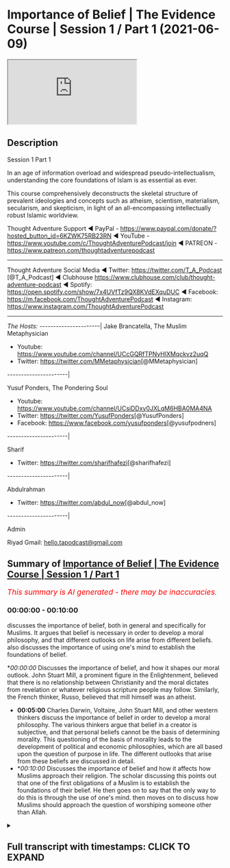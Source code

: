 # Importance of Belief | The Evidence Course | Session 1 / Part 1 (2021-06-09)

<iframe loading='lazy' allow='autoplay' src='https://www.youtube.com/embed/hQMnjy65mGo'></iframe>

## Description

Session 1 Part 1

In an age of information overload and widespread pseudo-intellectualism, understanding the core foundations of Islam is as essential as ever. 

This course comprehensively deconstructs the skeletal structure of prevalent ideologies and concepts such as atheism, scientism, materialism, secularism, and skepticism, in light of an all-encompassing intellectually robust Islamic worldview.

Thought Adventure Support
◄ PayPal - https://www.paypal.com/donate/?hosted_button_id=6KZWK75RB23RN 
◄ YouTube - https://www.youtube.com/c/ThoughtAdventurePodcast/join
◄ PATREON - https://www.patreon.com/thoughtadventurepodcast
____________________________________________________________________

Thought Adventure Social Media
◄ Twitter: https://twitter.com/T_A_Podcast​​ [@T_A_Podcast]
◄ Clubhouse https://www.clubhouse.com/club/thought-adventure-podcast
◄ Spotify: https://open.spotify.com/show/7x4UVfTz9QX8KVdEXquDUC
◄ Facebook: https://m.facebook.com/ThoughtAdventurePodcast
◄ Instagram: https://www.instagram.com/ThoughtAdventurePodcast​

----------------------------------------------------------------

*The Hosts:*
----------------------|
Jake Brancatella, The Muslim Metaphysician

- Youtube: https://www.youtube.com/channel/UCcGQRfTPNyHlXMqckvz2uqQ
- Twitter:  https://twitter.com/MMetaphysician​​ [@MMetaphysician]

----------------------|

Yusuf Ponders, The Pondering Soul

- Youtube: https://www.youtube.com/channel/UCsiDDxy0JXLqM6HBA0MA4NA
- Twitter: https://twitter.com/YusufPonders​​ [@YusufPonders]
- Facebook: https://www.facebook.com/yusufponders​ [@yusufpodners]

----------------------|

Sharif

- Twitter: https://twitter.com/sharifhafezi​​ [@sharifhafezi]

----------------------|

Abdulrahman

- Twitter: https://twitter.com/abdul_now​ [@abdul_now]

----------------------|

Admin

Riyad 
Gmail: hello.tapodcast@gmail.com

## Summary of [Importance of Belief | The Evidence Course | Session 1 / Part 1](https://www.youtube.com/watch?v=hQMnjy65mGo)


*<span style="color:red; font-size:125%">This summary is AI generated - there may be inaccuracies</span>. [](/)*

### <a onclick="modifyYTiframeseektime('0')">00:00:00</a> - <a onclick="modifyYTiframeseektime('600')">00:10:00</a>

 discusses the importance of belief, both in general and specifically for Muslims. It argues that belief is necessary in order to develop a moral philosophy, and that different outlooks on life arise from different beliefs.  also discusses the importance of using one's mind to establish the foundations of belief.

**<a onclick="modifyYTiframeseektime('0')">00:00:00</a>* Discusses the importance of belief, and how it shapes our moral outlook. John Stuart Mill, a prominent figure in the Enlightenment, believed that there is no relationship between Christianity and the moral dictates from revelation or whatever religious scripture people may follow. Similarly, the French thinker, Russo, believed that mill himself was an atheist.
* **<a onclick="modifyYTiframeseektime('300')">00:05:00</a>**  Charles Darwin, Voltaire, John Stuart Mill, and other western thinkers discuss the importance of belief in order to develop a moral philosophy. The various thinkers argue that belief in a creator is subjective, and that personal beliefs cannot be the basis of determining morality. This questioning of the basis of morality leads to the development of political and economic philosophies, which are all based upon the question of purpose in life. The different outlooks that arise from these beliefs are discussed in detail.
* **<a onclick="modifyYTiframeseektime('600')">00:10:00</a>* Discusses the importance of belief and how it affects how Muslims approach their religion. The scholar discussing this points out that one of the first obligations of a Muslim is to establish the foundations of their belief. He then goes on to say that the only way to do this is through the use of one's mind.  then moves on to discuss how Muslims should approach the question of worshiping someone other than Allah.

<details><summary><h2>Full transcript with timestamps: CLICK TO EXPAND</h2></summary>

<a onclick="modifyYTiframeseektime('15')">0:00:15</a> welcome to the first video  
<a onclick="modifyYTiframeseektime('16')">0:00:16</a> in the series of the evidence this video  
<a onclick="modifyYTiframeseektime('19')">0:00:19</a> we want to talk  
<a onclick="modifyYTiframeseektime('20')">0:00:20</a> today about is the importance of this  
<a onclick="modifyYTiframeseektime('23')">0:00:23</a> discussion the importance  
<a onclick="modifyYTiframeseektime('25')">0:00:25</a> of discussing the belief and i want you  
<a onclick="modifyYTiframeseektime('28')">0:00:28</a> to  
<a onclick="modifyYTiframeseektime('29')">0:00:29</a> imagine that after you've watched this  
<a onclick="modifyYTiframeseektime('31')">0:00:31</a> video and you go to sleep  
<a onclick="modifyYTiframeseektime('33')">0:00:33</a> in your usual room in your normal bed  
<a onclick="modifyYTiframeseektime('36')">0:00:36</a> and that as you start to wake up you  
<a onclick="modifyYTiframeseektime('40')">0:00:40</a> know it says something unusual  
<a onclick="modifyYTiframeseektime('43')">0:00:43</a> instead of your cozy bed you find  
<a onclick="modifyYTiframeseektime('45')">0:00:45</a> yourself lying on sand  
<a onclick="modifyYTiframeseektime('47')">0:00:47</a> and as you adjust and the fog of sleep  
<a onclick="modifyYTiframeseektime('50')">0:00:50</a> you know you overcome this  
<a onclick="modifyYTiframeseektime('52')">0:00:52</a> you start to realize you're in the  
<a onclick="modifyYTiframeseektime('53')">0:00:53</a> middle of a desert  
<a onclick="modifyYTiframeseektime('55')">0:00:55</a> upon a sand dune so you went from your  
<a onclick="modifyYTiframeseektime('58')">0:00:58</a> own house your own room your own bed  
<a onclick="modifyYTiframeseektime('62')">0:01:02</a> to suddenly in the middle of a desert  
<a onclick="modifyYTiframeseektime('64')">0:01:04</a> you're gonna naturally ask certain  
<a onclick="modifyYTiframeseektime('65')">0:01:05</a> questions  
<a onclick="modifyYTiframeseektime('67')">0:01:07</a> what am i doing here what is going to  
<a onclick="modifyYTiframeseektime('69')">0:01:09</a> happen to me  
<a onclick="modifyYTiframeseektime('70')">0:01:10</a> why am i here these are natural  
<a onclick="modifyYTiframeseektime('73')">0:01:13</a> questions  
<a onclick="modifyYTiframeseektime('74')">0:01:14</a> that everybody would seek to answer if  
<a onclick="modifyYTiframeseektime('77')">0:01:17</a> they're putting that type of situation  
<a onclick="modifyYTiframeseektime('79')">0:01:19</a> now imagine while you're in this desert  
<a onclick="modifyYTiframeseektime('82')">0:01:22</a> you start to get thirsty so you end up  
<a onclick="modifyYTiframeseektime('84')">0:01:24</a> looking for some water  
<a onclick="modifyYTiframeseektime('86')">0:01:26</a> or you get hungry so you look for food  
<a onclick="modifyYTiframeseektime('88')">0:01:28</a> you think to yourself you need a bit of  
<a onclick="modifyYTiframeseektime('89')">0:01:29</a> shelter  
<a onclick="modifyYTiframeseektime('90')">0:01:30</a> so although you're pursuing these  
<a onclick="modifyYTiframeseektime('92')">0:01:32</a> aspects these  
<a onclick="modifyYTiframeseektime('94')">0:01:34</a> these needs in life or in this desert  
<a onclick="modifyYTiframeseektime('97')">0:01:37</a> the question of why you are there  
<a onclick="modifyYTiframeseektime('100')">0:01:40</a> how you got there and what's going to  
<a onclick="modifyYTiframeseektime('102')">0:01:42</a> happen you will never leave you  
<a onclick="modifyYTiframeseektime('104')">0:01:44</a> you'll always be in that situation where  
<a onclick="modifyYTiframeseektime('105')">0:01:45</a> you're thinking constantly  
<a onclick="modifyYTiframeseektime('107')">0:01:47</a> now again going back to this desert  
<a onclick="modifyYTiframeseektime('111')">0:01:51</a> you find a group of people and you go up  
<a onclick="modifyYTiframeseektime('114')">0:01:54</a> to them you say  
<a onclick="modifyYTiframeseektime('115')">0:01:55</a> how did i get into this desert and one  
<a onclick="modifyYTiframeseektime('118')">0:01:58</a> person he turns around  
<a onclick="modifyYTiframeseektime('119')">0:01:59</a> and he says well you just popped into  
<a onclick="modifyYTiframeseektime('123')">0:02:03</a> this desert you weren't here and  
<a onclick="modifyYTiframeseektime('125')">0:02:05</a> suddenly you became here  
<a onclick="modifyYTiframeseektime('127')">0:02:07</a> now would you accept that would that  
<a onclick="modifyYTiframeseektime('128')">0:02:08</a> make sense to you  
<a onclick="modifyYTiframeseektime('130')">0:02:10</a> that you simply popped into exist or  
<a onclick="modifyYTiframeseektime('132')">0:02:12</a> popped into the  
<a onclick="modifyYTiframeseektime('134')">0:02:14</a> the desert from when you were previously  
<a onclick="modifyYTiframeseektime('136')">0:02:16</a> in your own house in your own room  
<a onclick="modifyYTiframeseektime('137')">0:02:17</a> it wouldn't make sense similarly if  
<a onclick="modifyYTiframeseektime('140')">0:02:20</a> somebody turned around and said oh big  
<a onclick="modifyYTiframeseektime('141')">0:02:21</a> bird scooped you up out of your bed  
<a onclick="modifyYTiframeseektime('143')">0:02:23</a> flew over and dropped you off here  
<a onclick="modifyYTiframeseektime('146')">0:02:26</a> you'd naturally ask the question where's  
<a onclick="modifyYTiframeseektime('148')">0:02:28</a> your evidence  
<a onclick="modifyYTiframeseektime('150')">0:02:30</a> yeah did it really happen do you have  
<a onclick="modifyYTiframeseektime('152')">0:02:32</a> any proof for it  
<a onclick="modifyYTiframeseektime('153')">0:02:33</a> you're not just simply going to blindly  
<a onclick="modifyYTiframeseektime('155')">0:02:35</a> imitate  
<a onclick="modifyYTiframeseektime('156')">0:02:36</a> what they have said and the analogy is  
<a onclick="modifyYTiframeseektime('159')">0:02:39</a> clear  
<a onclick="modifyYTiframeseektime('160')">0:02:40</a> life is like this from nothing  
<a onclick="modifyYTiframeseektime('163')">0:02:43</a> or from no conscious awareness suddenly  
<a onclick="modifyYTiframeseektime('166')">0:02:46</a> we find ourselves  
<a onclick="modifyYTiframeseektime('167')">0:02:47</a> consciously aware thinking to ourselves  
<a onclick="modifyYTiframeseektime('170')">0:02:50</a> how did we get here  
<a onclick="modifyYTiframeseektime('171')">0:02:51</a> and everybody knows no matter  
<a onclick="modifyYTiframeseektime('175')">0:02:55</a> who they are whether they're religious  
<a onclick="modifyYTiframeseektime('177')">0:02:57</a> or not whether they believe in a creator  
<a onclick="modifyYTiframeseektime('179')">0:02:59</a> or not  
<a onclick="modifyYTiframeseektime('179')">0:02:59</a> every single person knows that they are  
<a onclick="modifyYTiframeseektime('182')">0:03:02</a> going to die  
<a onclick="modifyYTiframeseektime('183')">0:03:03</a> and so the natural question then is  
<a onclick="modifyYTiframeseektime('186')">0:03:06</a> what's going to happen to me after i die  
<a onclick="modifyYTiframeseektime('189')">0:03:09</a> and these two questions how did i get  
<a onclick="modifyYTiframeseektime('192')">0:03:12</a> here  
<a onclick="modifyYTiframeseektime('193')">0:03:13</a> and what's going to happen to me  
<a onclick="modifyYTiframeseektime('194')">0:03:14</a> afterwards are the two  
<a onclick="modifyYTiframeseektime('196')">0:03:16</a> most fundamental questions that will  
<a onclick="modifyYTiframeseektime('198')">0:03:18</a> shape our viewpoint towards life i.e  
<a onclick="modifyYTiframeseektime('200')">0:03:20</a> our purpose towards this life  
<a onclick="modifyYTiframeseektime('204')">0:03:24</a> and this purpose understanding this  
<a onclick="modifyYTiframeseektime('208')">0:03:28</a> allows us else also to understand and  
<a onclick="modifyYTiframeseektime('210')">0:03:30</a> appreciate our moral outlook  
<a onclick="modifyYTiframeseektime('212')">0:03:32</a> how we see good how we see bad will be  
<a onclick="modifyYTiframeseektime('215')">0:03:35</a> determined  
<a onclick="modifyYTiframeseektime('216')">0:03:36</a> how we view our purpose in life and how  
<a onclick="modifyYTiframeseektime('218')">0:03:38</a> we view our purpose in life is  
<a onclick="modifyYTiframeseektime('220')">0:03:40</a> determined  
<a onclick="modifyYTiframeseektime('221')">0:03:41</a> by answering the question how did i come  
<a onclick="modifyYTiframeseektime('223')">0:03:43</a> how did i get here  
<a onclick="modifyYTiframeseektime('224')">0:03:44</a> and where am i going and this question  
<a onclick="modifyYTiframeseektime('227')">0:03:47</a> is not just for religious people because  
<a onclick="modifyYTiframeseektime('229')">0:03:49</a> the assumption is about purpose of life  
<a onclick="modifyYTiframeseektime('231')">0:03:51</a> it's a religious discussion  
<a onclick="modifyYTiframeseektime('232')">0:03:52</a> it's a debate and a discussion that  
<a onclick="modifyYTiframeseektime('233')">0:03:53</a> maybe christians and hindus and muslims  
<a onclick="modifyYTiframeseektime('235')">0:03:55</a> might have  
<a onclick="modifyYTiframeseektime('237')">0:03:57</a> this question is a fundamental question  
<a onclick="modifyYTiframeseektime('238')">0:03:58</a> because it's going to shape  
<a onclick="modifyYTiframeseektime('240')">0:04:00</a> our moral outlook for example john  
<a onclick="modifyYTiframeseektime('242')">0:04:02</a> stuart mill  
<a onclick="modifyYTiframeseektime('243')">0:04:03</a> who was born in 1806 and forms part of  
<a onclick="modifyYTiframeseektime('246')">0:04:06</a> what the west calls  
<a onclick="modifyYTiframeseektime('248')">0:04:08</a> the enlightenment thinker he expounded  
<a onclick="modifyYTiframeseektime('251')">0:04:11</a> upon this idea called utilitarianism  
<a onclick="modifyYTiframeseektime('254')">0:04:14</a> which is this ethical theory that seeks  
<a onclick="modifyYTiframeseektime('256')">0:04:16</a> to maximize benefit  
<a onclick="modifyYTiframeseektime('258')">0:04:18</a> for the greatest number of people and  
<a onclick="modifyYTiframeseektime('259')">0:04:19</a> minimize harm  
<a onclick="modifyYTiframeseektime('261')">0:04:21</a> and his ethical and moral outlook was a  
<a onclick="modifyYTiframeseektime('264')">0:04:24</a> direct result  
<a onclick="modifyYTiframeseektime('266')">0:04:26</a> because for mill he answered the  
<a onclick="modifyYTiframeseektime('268')">0:04:28</a> question about the purpose of life  
<a onclick="modifyYTiframeseektime('270')">0:04:30</a> which he for himself he believed that  
<a onclick="modifyYTiframeseektime('272')">0:04:32</a> there was no relationship between  
<a onclick="modifyYTiframeseektime('274')">0:04:34</a> christianity  
<a onclick="modifyYTiframeseektime('275')">0:04:35</a> and the moral dictates from revelation  
<a onclick="modifyYTiframeseektime('278')">0:04:38</a> or whatever  
<a onclick="modifyYTiframeseektime('279')">0:04:39</a> religious scripture to the role that  
<a onclick="modifyYTiframeseektime('282')">0:04:42</a> life has  
<a onclick="modifyYTiframeseektime('283')">0:04:43</a> how it's governed so he's separated in  
<a onclick="modifyYTiframeseektime('285')">0:04:45</a> fact many people  
<a onclick="modifyYTiframeseektime('287')">0:04:47</a> they say that mill himself he was an  
<a onclick="modifyYTiframeseektime('289')">0:04:49</a> atheist so he didn't believe in god  
<a onclick="modifyYTiframeseektime('291')">0:04:51</a> and he attacked and criticized  
<a onclick="modifyYTiframeseektime('293')">0:04:53</a> christianity  
<a onclick="modifyYTiframeseektime('294')">0:04:54</a> uh you know quite a lot similarly you  
<a onclick="modifyYTiframeseektime('297')">0:04:57</a> have russo  
<a onclick="modifyYTiframeseektime('298')">0:04:58</a> the french thinker from the 18th century  
<a onclick="modifyYTiframeseektime('301')">0:05:01</a> and he  
<a onclick="modifyYTiframeseektime('302')">0:05:02</a> argued before he argued his moral  
<a onclick="modifyYTiframeseektime('304')">0:05:04</a> philosophy his outlook on life  
<a onclick="modifyYTiframeseektime('306')">0:05:06</a> the first thing he argued was whether a  
<a onclick="modifyYTiframeseektime('309')">0:05:09</a> god exists or  
<a onclick="modifyYTiframeseektime('310')">0:05:10</a> not and what he said was that the belief  
<a onclick="modifyYTiframeseektime('313')">0:05:13</a> in a creator  
<a onclick="modifyYTiframeseektime('315')">0:05:15</a> is subjective some people have arguments  
<a onclick="modifyYTiframeseektime('317')">0:05:17</a> for some people have arguments against  
<a onclick="modifyYTiframeseektime('319')">0:05:19</a> it's a personal belief and as such  
<a onclick="modifyYTiframeseektime('322')">0:05:22</a> personal beliefs cannot be the basis of  
<a onclick="modifyYTiframeseektime('324')">0:05:24</a> determining morality  
<a onclick="modifyYTiframeseektime('326')">0:05:26</a> of the individual and within society at  
<a onclick="modifyYTiframeseektime('328')">0:05:28</a> large  
<a onclick="modifyYTiframeseektime('329')">0:05:29</a> so as you can see the various western  
<a onclick="modifyYTiframeseektime('332')">0:05:32</a> thinkers  
<a onclick="modifyYTiframeseektime('333')">0:05:33</a> of the 18th and 19th century developed  
<a onclick="modifyYTiframeseektime('335')">0:05:35</a> their moral philosophy  
<a onclick="modifyYTiframeseektime('337')">0:05:37</a> which in turn developed from that from  
<a onclick="modifyYTiframeseektime('339')">0:05:39</a> them  
<a onclick="modifyYTiframeseektime('340')">0:05:40</a> their political economic outlook so from  
<a onclick="modifyYTiframeseektime('342')">0:05:42</a> their moral philosophy came this  
<a onclick="modifyYTiframeseektime('344')">0:05:44</a> political and economic outlook but all  
<a onclick="modifyYTiframeseektime('347')">0:05:47</a> of this was predicated  
<a onclick="modifyYTiframeseektime('349')">0:05:49</a> built upon the question about  
<a onclick="modifyYTiframeseektime('352')">0:05:52</a> what is our purpose in life and that  
<a onclick="modifyYTiframeseektime('354')">0:05:54</a> itself was predicated upon  
<a onclick="modifyYTiframeseektime('356')">0:05:56</a> what comes before life and what comes  
<a onclick="modifyYTiframeseektime('358')">0:05:58</a> after life and its relationship  
<a onclick="modifyYTiframeseektime('361')">0:06:01</a> to this life's affairs therefore this  
<a onclick="modifyYTiframeseektime('364')">0:06:04</a> question about purpose isn't just a  
<a onclick="modifyYTiframeseektime('366')">0:06:06</a> question  
<a onclick="modifyYTiframeseektime('367')">0:06:07</a> for religiously inclined people  
<a onclick="modifyYTiframeseektime('370')">0:06:10</a> but rather are questions that shape how  
<a onclick="modifyYTiframeseektime('373')">0:06:13</a> each  
<a onclick="modifyYTiframeseektime('374')">0:06:14</a> one of us acts in this life and how we  
<a onclick="modifyYTiframeseektime('376')">0:06:16</a> perceive not only individual actions  
<a onclick="modifyYTiframeseektime('379')">0:06:19</a> but societal actions at large and as  
<a onclick="modifyYTiframeseektime('382')">0:06:22</a> such  
<a onclick="modifyYTiframeseektime('383')">0:06:23</a> everyone no matter who they are  
<a onclick="modifyYTiframeseektime('386')">0:06:26</a> has a belief system we all have belief  
<a onclick="modifyYTiframeseektime('389')">0:06:29</a> systems  
<a onclick="modifyYTiframeseektime('389')">0:06:29</a> whether we call ourselves religious or  
<a onclick="modifyYTiframeseektime('392')">0:06:32</a> whether we call ourselves you know  
<a onclick="modifyYTiframeseektime('394')">0:06:34</a> irreligious or don't have claim we don't  
<a onclick="modifyYTiframeseektime('396')">0:06:36</a> believe in god or whatever  
<a onclick="modifyYTiframeseektime('398')">0:06:38</a> we will have a belief system some of  
<a onclick="modifyYTiframeseektime('401')">0:06:41</a> these beliefs or for many people these  
<a onclick="modifyYTiframeseektime('402')">0:06:42</a> belief  
<a onclick="modifyYTiframeseektime('403')">0:06:43</a> systems that they develop or are  
<a onclick="modifyYTiframeseektime('406')">0:06:46</a> unconsciously adopted from the  
<a onclick="modifyYTiframeseektime('408')">0:06:48</a> society around them so you have many  
<a onclick="modifyYTiframeseektime('410')">0:06:50</a> people that turn around  
<a onclick="modifyYTiframeseektime('411')">0:06:51</a> and they may use you know terms like you  
<a onclick="modifyYTiframeseektime('413')">0:06:53</a> know we only live once therefore live  
<a onclick="modifyYTiframeseektime('416')">0:06:56</a> life to the maximum  
<a onclick="modifyYTiframeseektime('417')">0:06:57</a> yeah or live life to the max now that  
<a onclick="modifyYTiframeseektime('419')">0:06:59</a> term that concept  
<a onclick="modifyYTiframeseektime('421')">0:07:01</a> comes implicitly by accepting there is  
<a onclick="modifyYTiframeseektime('423')">0:07:03</a> no god there is no afterlife  
<a onclick="modifyYTiframeseektime('425')">0:07:05</a> therefore our moral outlook is built  
<a onclick="modifyYTiframeseektime('428')">0:07:08</a> around  
<a onclick="modifyYTiframeseektime('428')">0:07:08</a> how do we maximize our life yeah  
<a onclick="modifyYTiframeseektime('432')">0:07:12</a> similarly you have other people they say  
<a onclick="modifyYTiframeseektime('434')">0:07:14</a> well  
<a onclick="modifyYTiframeseektime('435')">0:07:15</a> i should be free to do whatever i want  
<a onclick="modifyYTiframeseektime('437')">0:07:17</a> so long as i'm not harming  
<a onclick="modifyYTiframeseektime('439')">0:07:19</a> other people this is a an argument that  
<a onclick="modifyYTiframeseektime('441')">0:07:21</a> john stuart mill himself  
<a onclick="modifyYTiframeseektime('443')">0:07:23</a> articulated 200 years earlier and you  
<a onclick="modifyYTiframeseektime('446')">0:07:26</a> see how  
<a onclick="modifyYTiframeseektime('447')">0:07:27</a> people and that was a radical argument  
<a onclick="modifyYTiframeseektime('450')">0:07:30</a> at that time  
<a onclick="modifyYTiframeseektime('451')">0:07:31</a> and yet now because it's become accepted  
<a onclick="modifyYTiframeseektime('454')">0:07:34</a> as a norm a normal idea within today's  
<a onclick="modifyYTiframeseektime('457')">0:07:37</a> western liberal secular societies  
<a onclick="modifyYTiframeseektime('459')">0:07:39</a> that now people naturally make this this  
<a onclick="modifyYTiframeseektime('461')">0:07:41</a> statement i should be free to do  
<a onclick="modifyYTiframeseektime('462')">0:07:42</a> whatever i want so  
<a onclick="modifyYTiframeseektime('464')">0:07:44</a> so long as i'm not physically harming  
<a onclick="modifyYTiframeseektime('466')">0:07:46</a> other people  
<a onclick="modifyYTiframeseektime('467')">0:07:47</a> it's a belief system and again that  
<a onclick="modifyYTiframeseektime('469')">0:07:49</a> belief system has certain ideological  
<a onclick="modifyYTiframeseektime('471')">0:07:51</a> connotations  
<a onclick="modifyYTiframeseektime('472')">0:07:52</a> that is related to how we view our  
<a onclick="modifyYTiframeseektime('474')">0:07:54</a> purpose in life  
<a onclick="modifyYTiframeseektime('476')">0:07:56</a> for a muslim the answer to the question  
<a onclick="modifyYTiframeseektime('479')">0:07:59</a> of purpose of life  
<a onclick="modifyYTiframeseektime('480')">0:08:00</a> will obviously naturally create a unique  
<a onclick="modifyYTiframeseektime('483')">0:08:03</a> outlook because for a muslim  
<a onclick="modifyYTiframeseektime('484')">0:08:04</a> not only do we believe that a creator  
<a onclick="modifyYTiframeseektime('486')">0:08:06</a> exists but also we believe that the  
<a onclick="modifyYTiframeseektime('488')">0:08:08</a> creator created us  
<a onclick="modifyYTiframeseektime('490')">0:08:10</a> our instincts our needs our need to  
<a onclick="modifyYTiframeseektime('492')">0:08:12</a> perform actions  
<a onclick="modifyYTiframeseektime('494')">0:08:14</a> and we also believe that allah on the  
<a onclick="modifyYTiframeseektime('497')">0:08:17</a> day of judgment meaning  
<a onclick="modifyYTiframeseektime('498')">0:08:18</a> after this life will judge our actions  
<a onclick="modifyYTiframeseektime('501')">0:08:21</a> how we performed our actions how we  
<a onclick="modifyYTiframeseektime('504')">0:08:24</a> satisfied our needs how did we  
<a onclick="modifyYTiframeseektime('506')">0:08:26</a> eat how did we drink so every single  
<a onclick="modifyYTiframeseektime('509')">0:08:29</a> action  
<a onclick="modifyYTiframeseektime('509')">0:08:29</a> whether big or small will be we will be  
<a onclick="modifyYTiframeseektime('513')">0:08:33</a> held accountable for  
<a onclick="modifyYTiframeseektime('515')">0:08:35</a> so we therefore when we look at our  
<a onclick="modifyYTiframeseektime('518')">0:08:38</a> actions  
<a onclick="modifyYTiframeseektime('518')">0:08:38</a> we weigh our actions according to this  
<a onclick="modifyYTiframeseektime('520')">0:08:40</a> belief  
<a onclick="modifyYTiframeseektime('522')">0:08:42</a> are we doing an action which the creator  
<a onclick="modifyYTiframeseektime('525')">0:08:45</a> is pleased with  
<a onclick="modifyYTiframeseektime('526')">0:08:46</a> and has ordained for us or are we doing  
<a onclick="modifyYTiframeseektime('529')">0:08:49</a> an action  
<a onclick="modifyYTiframeseektime('529')">0:08:49</a> which displeases our creator and we're  
<a onclick="modifyYTiframeseektime('531')">0:08:51</a> going to be held  
<a onclick="modifyYTiframeseektime('532')">0:08:52</a> accountable for which is different to  
<a onclick="modifyYTiframeseektime('535')">0:08:55</a> the idea that with so long we should be  
<a onclick="modifyYTiframeseektime('537')">0:08:57</a> able to do whatever we want  
<a onclick="modifyYTiframeseektime('538')">0:08:58</a> so long as they're not harming others or  
<a onclick="modifyYTiframeseektime('541')">0:09:01</a> others  
<a onclick="modifyYTiframeseektime('542')">0:09:02</a> who say you know my actions are  
<a onclick="modifyYTiframeseektime('544')">0:09:04</a> predicated on personal benefit  
<a onclick="modifyYTiframeseektime('546')">0:09:06</a> or as much gratification as i possibly  
<a onclick="modifyYTiframeseektime('548')">0:09:08</a> can rather this person  
<a onclick="modifyYTiframeseektime('551')">0:09:11</a> he looks at his actions based upon how  
<a onclick="modifyYTiframeseektime('553')">0:09:13</a> he worships his creator  
<a onclick="modifyYTiframeseektime('555')">0:09:15</a> not just in his prayer and fasting but  
<a onclick="modifyYTiframeseektime('558')">0:09:18</a> he looks at even in the other aspects  
<a onclick="modifyYTiframeseektime('560')">0:09:20</a> what we were termed as muslims from  
<a onclick="modifyYTiframeseektime('562')">0:09:22</a> amulet or the societal transactions  
<a onclick="modifyYTiframeseektime('565')">0:09:25</a> so everything that he does from his  
<a onclick="modifyYTiframeseektime('567')">0:09:27</a> dress to his eating  
<a onclick="modifyYTiframeseektime('569')">0:09:29</a> to his praying to his relationships with  
<a onclick="modifyYTiframeseektime('571')">0:09:31</a> people outside  
<a onclick="modifyYTiframeseektime('572')">0:09:32</a> to the society at large all of this will  
<a onclick="modifyYTiframeseektime('575')">0:09:35</a> be looked at  
<a onclick="modifyYTiframeseektime('576')">0:09:36</a> within the paradigm within the framework  
<a onclick="modifyYTiframeseektime('578')">0:09:38</a> of this belief of this islamic belief  
<a onclick="modifyYTiframeseektime('583')">0:09:43</a> so if we answer this question  
<a onclick="modifyYTiframeseektime('586')">0:09:46</a> that there is nothing before life and if  
<a onclick="modifyYTiframeseektime('588')">0:09:48</a> we answer the question  
<a onclick="modifyYTiframeseektime('590')">0:09:50</a> that after this life we go to nothing  
<a onclick="modifyYTiframeseektime('593')">0:09:53</a> then like i said this will create a a  
<a onclick="modifyYTiframeseektime('595')">0:09:55</a> different type of viewpoint on life  
<a onclick="modifyYTiframeseektime('598')">0:09:58</a> so you find that such a person  
<a onclick="modifyYTiframeseektime('602')">0:10:02</a> will maybe seek to maximize his  
<a onclick="modifyYTiframeseektime('604')">0:10:04</a> individual gratifications  
<a onclick="modifyYTiframeseektime('606')">0:10:06</a> but for a muslim as i mentioned before  
<a onclick="modifyYTiframeseektime('608')">0:10:08</a> we look at this  
<a onclick="modifyYTiframeseektime('609')">0:10:09</a> separately if then  
<a onclick="modifyYTiframeseektime('612')">0:10:12</a> the understanding asking this question  
<a onclick="modifyYTiframeseektime('615')">0:10:15</a> what is our purpose  
<a onclick="modifyYTiframeseektime('617')">0:10:17</a> is a natural question when we wake up  
<a onclick="modifyYTiframeseektime('619')">0:10:19</a> into existence  
<a onclick="modifyYTiframeseektime('620')">0:10:20</a> and if this question has such a profound  
<a onclick="modifyYTiframeseektime('623')">0:10:23</a> impact  
<a onclick="modifyYTiframeseektime('624')">0:10:24</a> on how we perform actions changes our  
<a onclick="modifyYTiframeseektime('626')">0:10:26</a> viewpoint on life  
<a onclick="modifyYTiframeseektime('628')">0:10:28</a> then this question is the most important  
<a onclick="modifyYTiframeseektime('630')">0:10:30</a> question in life  
<a onclick="modifyYTiframeseektime('631')">0:10:31</a> i what is our purpose and what came  
<a onclick="modifyYTiframeseektime('634')">0:10:34</a> before life  
<a onclick="modifyYTiframeseektime('635')">0:10:35</a> does a creator exist is there life after  
<a onclick="modifyYTiframeseektime('638')">0:10:38</a> this life  
<a onclick="modifyYTiframeseektime('640')">0:10:40</a> indeed it should be noted that one of  
<a onclick="modifyYTiframeseektime('642')">0:10:42</a> the famous scholars of islam his name  
<a onclick="modifyYTiframeseektime('644')">0:10:44</a> was imam  
<a onclick="modifyYTiframeseektime('645')">0:10:45</a> jawaini and he lived about a thousand  
<a onclick="modifyYTiframeseektime('647')">0:10:47</a> years ago he was also known as imam  
<a onclick="modifyYTiframeseektime('649')">0:10:49</a> al-haraman  
<a onclick="modifyYTiframeseektime('650')">0:10:50</a> imam of the two holy sanctuaries because  
<a onclick="modifyYTiframeseektime('652')">0:10:52</a> he was imam of both mecca and medina at  
<a onclick="modifyYTiframeseektime('654')">0:10:54</a> that time  
<a onclick="modifyYTiframeseektime('655')">0:10:55</a> and he was also known as the teacher of  
<a onclick="modifyYTiframeseektime('657')">0:10:57</a> imam khazali  
<a onclick="modifyYTiframeseektime('658')">0:10:58</a> the famous scholar of islam he stated in  
<a onclick="modifyYTiframeseektime('661')">0:11:01</a> his book  
<a onclick="modifyYTiframeseektime('663')">0:11:03</a> that the first obligation placed upon a  
<a onclick="modifyYTiframeseektime('666')">0:11:06</a> muslim  
<a onclick="modifyYTiframeseektime('666')">0:11:06</a> is to establish the foundations of their  
<a onclick="modifyYTiframeseektime('668')">0:11:08</a> belief and he  
<a onclick="modifyYTiframeseektime('670')">0:11:10</a> deduced this ruling so he said the first  
<a onclick="modifyYTiframeseektime('674')">0:11:14</a> obligation placed upon a muslim  
<a onclick="modifyYTiframeseektime('675')">0:11:15</a> most of the time when we think about the  
<a onclick="modifyYTiframeseektime('677')">0:11:17</a> first obligation placed upon a muslim  
<a onclick="modifyYTiframeseektime('678')">0:11:18</a> we're thinking about prayer  
<a onclick="modifyYTiframeseektime('680')">0:11:20</a> salah you know the pillars of islam but  
<a onclick="modifyYTiframeseektime('682')">0:11:22</a> he said the first obligation placed upon  
<a onclick="modifyYTiframeseektime('684')">0:11:24</a> a muslim  
<a onclick="modifyYTiframeseektime('685')">0:11:25</a> is to establish the foundations of their  
<a onclick="modifyYTiframeseektime('687')">0:11:27</a> belief meaning  
<a onclick="modifyYTiframeseektime('688')">0:11:28</a> establish the rational justifications  
<a onclick="modifyYTiframeseektime('691')">0:11:31</a> for his for their belief  
<a onclick="modifyYTiframeseektime('692')">0:11:32</a> and he deduced this from surah muhammad  
<a onclick="modifyYTiframeseektime('695')">0:11:35</a> chapter 47  
<a onclick="modifyYTiframeseektime('696')">0:11:36</a> verse 19 where in translation it says  
<a onclick="modifyYTiframeseektime('699')">0:11:39</a> so know that there is none worthy of  
<a onclick="modifyYTiframeseektime('702')">0:11:42</a> worship  
<a onclick="modifyYTiframeseektime('702')">0:11:42</a> except allah in the arabic it says  
<a onclick="modifyYTiframeseektime('708')">0:11:48</a> the term the verb is used for islam  
<a onclick="modifyYTiframeseektime('712')">0:11:52</a> so it's i to seek  
<a onclick="modifyYTiframeseektime('715')">0:11:55</a> to seek knowledge and the term ill as  
<a onclick="modifyYTiframeseektime('717')">0:11:57</a> explained by imam jawaini  
<a onclick="modifyYTiframeseektime('719')">0:11:59</a> means knowledge with certainty and he  
<a onclick="modifyYTiframeseektime('722')">0:12:02</a> then goes on to explain that the only  
<a onclick="modifyYTiframeseektime('724')">0:12:04</a> way we can determine  
<a onclick="modifyYTiframeseektime('725')">0:12:05</a> certainty through and establish  
<a onclick="modifyYTiframeseektime('727')">0:12:07</a> therefore in  
<a onclick="modifyYTiframeseektime('728')">0:12:08</a> in that there is none worthy of worship  
<a onclick="modifyYTiframeseektime('729')">0:12:09</a> except allah  
<a onclick="modifyYTiframeseektime('731')">0:12:11</a> is to approach this question through the  
<a onclick="modifyYTiframeseektime('734')">0:12:14</a> use of our mind  
<a onclick="modifyYTiframeseektime('736')">0:12:16</a> i think now this leads us to the next  
<a onclick="modifyYTiframeseektime('739')">0:12:19</a> video  
<a onclick="modifyYTiframeseektime('740')">0:12:20</a> how should we approach this question and  
<a onclick="modifyYTiframeseektime('742')">0:12:22</a> that is to say what methodology  
<a onclick="modifyYTiframeseektime('744')">0:12:24</a> should we use  
</details>